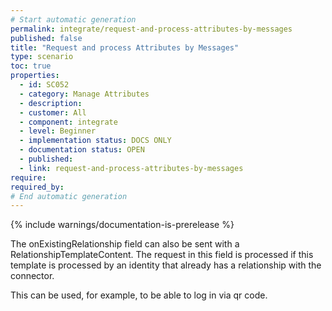 ```yaml
---
# Start automatic generation
permalink: integrate/request-and-process-attributes-by-messages
published: false
title: "Request and process Attributes by Messages"
type: scenario
toc: true
properties:
  - id: SC052
  - category: Manage Attributes
  - description:
  - customer: All
  - component: integrate
  - level: Beginner
  - implementation status: DOCS ONLY
  - documentation status: OPEN
  - published:
  - link: request-and-process-attributes-by-messages
require:
required_by:
# End automatic generation
---
```


{% include warnings/documentation-is-prerelease %}

The onExistingRelationship field can also be sent with a RelationshipTemplateContent. The request in this field is processed if this template is processed by an identity that already has a relationship with the connector.

This can be used, for example, to be able to log in via qr code.
